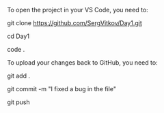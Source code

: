 To open the project in your VS Code, you need to:

git clone https://github.com/SergVitkov/Day1.git

cd Day1

code .



To upload your changes back to GitHub, you need to:

git add .

git commit -m "I fixed a bug in the file"

git push

